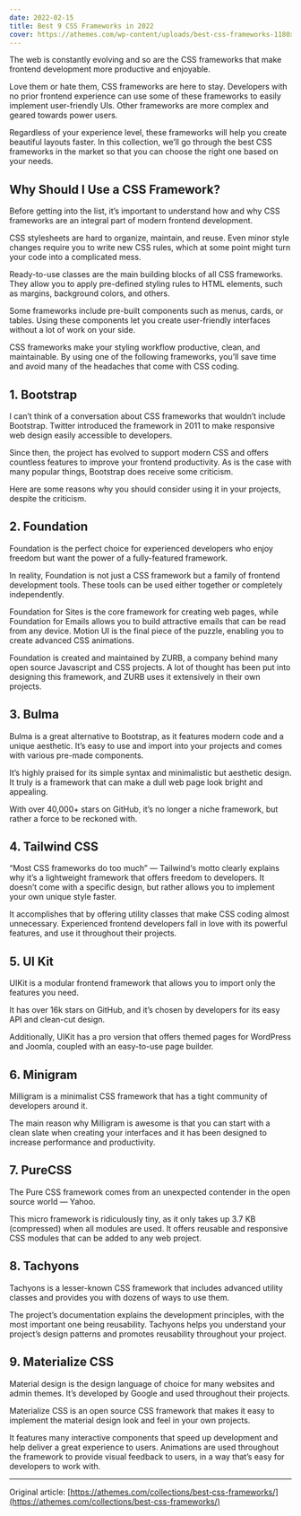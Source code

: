 ```yaml
---
date: 2022-02-15
title: Best 9 CSS Frameworks in 2022
cover: https://athemes.com/wp-content/uploads/best-css-frameworks-1180x664.jpg
---
```


The web is constantly evolving and so are the CSS frameworks that make frontend development more productive and enjoyable.

Love them or hate them, CSS frameworks are here to stay. Developers with no prior frontend experience can use some of these frameworks to easily implement user-friendly UIs. Other frameworks are more complex and geared towards power users.

Regardless of your experience level, these frameworks will help you create beautiful layouts faster. In this collection, we’ll go through the best CSS frameworks in the market so that you can choose the right one based on your needs.

## Why Should I Use a CSS Framework?

Before getting into the list, it’s important to understand how and why CSS frameworks are an integral part of modern frontend development.

CSS stylesheets are hard to organize, maintain, and reuse. Even minor style changes require you to write new CSS rules, which at some point might turn your code into a complicated mess.

Ready-to-use classes are the main building blocks of all CSS frameworks. They allow you to apply pre-defined styling rules to HTML elements, such as margins, background colors, and others.

Some frameworks include pre-built components such as menus, cards, or tables. Using these components let you create user-friendly interfaces without a lot of work on your side.

CSS frameworks make your styling workflow productive, clean, and maintainable. By using one of the following frameworks, you’ll save time and avoid many of the headaches that come with CSS coding.

## 1. Bootstrap

I can’t think of a conversation about CSS frameworks that wouldn’t include Bootstrap. Twitter introduced the framework in 2011 to make responsive web design easily accessible to developers.

Since then, the project has evolved to support modern CSS and offers countless features to improve your frontend productivity. As is the case with many popular things, Bootstrap does receive some criticism.

Here are some reasons why you should consider using it in your projects, despite the criticism.

## 2. Foundation

Foundation is the perfect choice for experienced developers who enjoy freedom but want the power of a fully-featured framework.

In reality, Foundation is not just a CSS framework but a family of frontend development tools. These tools can be used either together or completely independently.

Foundation for Sites is the core framework for creating web pages, while Foundation for Emails allows you to build attractive emails that can be read from any device. Motion UI is the final piece of the puzzle, enabling you to create advanced CSS animations.

Foundation is created and maintained by ZURB, a company behind many open source Javascript and CSS projects. A lot of thought has been put into designing this framework, and ZURB uses it extensively in their own projects.

## 3. Bulma

Bulma is a great alternative to Bootstrap, as it features modern code and a unique aesthetic. It’s easy to use and import into your projects and comes with various pre-made components.

It’s highly praised for its simple syntax and minimalistic but aesthetic design. It truly is a framework that can make a dull web page look bright and appealing.

With over 40,000+ stars on GitHub, it’s no longer a niche framework, but rather a force to be reckoned with.

## 4. Tailwind CSS

“Most CSS frameworks do too much” — Tailwind‘s motto clearly explains why it’s a lightweight framework that offers freedom to developers. It doesn’t come with a specific design, but rather allows you to implement your own unique style faster.

It accomplishes that by offering utility classes that make CSS coding almost unnecessary. Experienced frontend developers fall in love with its powerful features, and use it throughout their projects.

## 5. UI Kit

UIKit is a modular frontend framework that allows you to import only the features you need.

It has over 16k stars on GitHub, and it’s chosen by developers for its easy API and clean-cut design.

Additionally, UIKit has a pro version that offers themed pages for WordPress and Joomla, coupled with an easy-to-use page builder.

## 6. Minigram

Milligram is a minimalist CSS framework that has a tight community of developers around it.

The main reason why Milligram is awesome is that you can start with a clean slate when creating your interfaces and it has been designed to increase performance and productivity.

## 7. PureCSS

The Pure CSS framework comes from an unexpected contender in the open source world — Yahoo.

This micro framework is ridiculously tiny, as it only takes up 3.7 KB (compressed) when all modules are used. It offers reusable and responsive CSS modules that can be added to any web project.

## 8. Tachyons

Tachyons is a lesser-known CSS framework that includes advanced utility classes and provides you with dozens of ways to use them.

The project’s documentation explains the development principles, with the most important one being reusability. Tachyons helps you understand your project’s design patterns and promotes reusability throughout your project.

## 9. Materialize CSS

Material design is the design language of choice for many websites and admin themes. It’s developed by Google and used throughout their projects.

Materialize CSS is an open source CSS framework that makes it easy to implement the material design look and feel in your own projects.

It features many interactive components that speed up development and help deliver a great experience to users. Animations are used throughout the framework to provide visual feedback to users, in a way that’s easy for developers to work with.

<hr />

Original article: [https://athemes.com/collections/best-css-frameworks/](https://athemes.com/collections/best-css-frameworks/)

